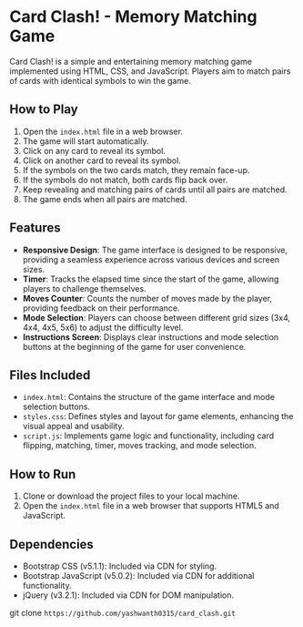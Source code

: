 # Card Clash! - Memory Matching Game

Card Clash! is a simple and entertaining memory matching game implemented using HTML, CSS, and JavaScript. Players aim to match pairs of cards with identical symbols to win the game.

## How to Play

1. Open the `index.html` file in a web browser.
2. The game will start automatically.
3. Click on any card to reveal its symbol.
4. Click on another card to reveal its symbol.
5. If the symbols on the two cards match, they remain face-up.
6. If the symbols do not match, both cards flip back over.
7. Keep revealing and matching pairs of cards until all pairs are matched.
8. The game ends when all pairs are matched.

## Features

- **Responsive Design**: The game interface is designed to be responsive, providing a seamless experience across various devices and screen sizes.
- **Timer**: Tracks the elapsed time since the start of the game, allowing players to challenge themselves.
- **Moves Counter**: Counts the number of moves made by the player, providing feedback on their performance.
- **Mode Selection**: Players can choose between different grid sizes (3x4, 4x4, 4x5, 5x6) to adjust the difficulty level.
- **Instructions Screen**: Displays clear instructions and mode selection buttons at the beginning of the game for user convenience.

## Files Included

- `index.html`: Contains the structure of the game interface and mode selection buttons.
- `styles.css`: Defines styles and layout for game elements, enhancing the visual appeal and usability.
- `script.js`: Implements game logic and functionality, including card flipping, matching, timer, moves tracking, and mode selection.

## How to Run

1. Clone or download the project files to your local machine.
2. Open the `index.html` file in a web browser that supports HTML5 and JavaScript.

## Dependencies

- Bootstrap CSS (v5.1.1): Included via CDN for styling.
- Bootstrap JavaScript (v5.0.2): Included via CDN for additional functionality.
- jQuery (v3.2.1): Included via CDN for DOM manipulation.

git clone ```https://github.com/yashwanth0315/card_clash.git```
